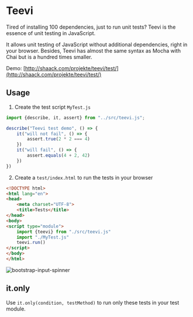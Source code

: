 # Teevi

Tired of installing 100 dependencies, just to run unit tests? Teevi is
the essence of unit testing in JavaScript.

It allows unit testing of JavaScript without additional dependencies, right in your browser.
Besides, Teevi has almost the same syntax as Mocha with Chai but is a hundred times smaller.

Demo: [http://shaack.com/projekte/teevi/test/](http://shaack.com/projekte/teevi/test/)

## Usage

1. Create the test script `MyTest.js`

```javascript
import {describe, it, assert} from "../src/teevi.js";

describe("Teevi test demo", () => {
    it("will not fail", () => {
        assert.true(2 * 2 === 4)
    })
    it("will fail", () => {
        assert.equals(4 + 2, 42)
    })
})
```

2. Create a `test/index.html` to run the tests in your browser

```html
<!DOCTYPE html>
<html lang="en">
<head>
    <meta charset="UTF-8">
    <title>Tests</title>
</head>
<body>
<script type="module">
    import {teevi} from "./src/teevi.js"
    import "./MyTest.js"
    teevi.run()
</script>
</body>
</html>
```

![bootstrap-input-spinner](https://shaack.com/projekte/assets/img/teevi-test-demo.png?v=1)

## it.only

Use `it.only(condition, testMethod)` to run only these tests in your test module. 


